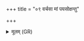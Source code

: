 +++
title = "०९ वर्चसा मां पयसोक्षन्तु"

+++
<details><summary>मूलम् (GR)</summary>

वर्चसा मां पयसोक्षन्तु देवा  
वर्चसा द्यावापृथिवी उभे ।  
वर्चो मे देवः सविता दधातु  
वर्चो विप्रः कश्यपो मे दधातु ॥
</details>